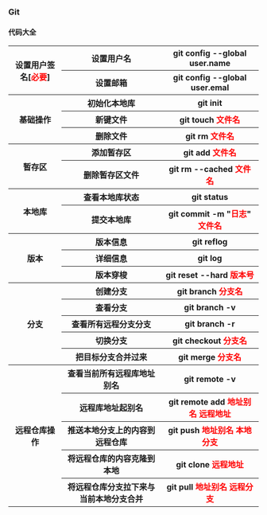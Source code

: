 ### Git

#### 代码大全

<table>
	<tr align="center">
		<th rowspan = "2">设置用户签名[<font color = "red">必要</font>]</th>
		<th>设置用户名</th>
		<th>git config --global user.name</th>
	</tr>
	<tr align="center">
		<th>设置邮箱</th>
		<th>git config --global user.emal</th>
	</tr>
	<tr align="center">
		<th rowspan = "3">基础操作</th>
		<th>初始化本地库</th>
		<th>git init</th>
	</tr>
	<tr align="center">
		<th>新键文件</th>
		<th>git touch <font color = "red">文件名</font></th>
	</tr>
	<tr align="center">
		<th>删除文件</th>
		<th>git rm <font color = "red">文件名</font></th>
	</tr>
	<tr align="center">
		<th rowspan = "2">暂存区</th>
		<th>添加暂存区</th>
		<th>git add <font color = "red">文件名</font></th>
	</tr>
	<tr align="center">
		<th>删除暂存区文件</th>
		<th>git rm --cached <font color = "red">文件名</font></th>
	</tr>
	<tr align="center">
		<th rowspan = "2">本地库</th>
		<th>查看本地库状态</th>
		<th>git status</th>
	</tr>
	<tr align="center">
		<th>提交本地库</th>
		<th>git commit -m "<font color = "red">日志</font>" <font color = "red">文件名</font></th>
	</tr>
	</tr>
	<tr align="center">
		<th rowspan = "3">版本</th>
		<th>版本信息</th>
		<th>git reflog</th>
	</tr>
	<tr align="center">
		<th>详细信息</th>
		<th>git log</th>
	</tr>
	<tr align="center">
		<th>版本穿梭</th>
		<th>git reset --hard <font color = "red">版本号</font></th>
	</tr>
	<tr align="center">
		<th rowspan = "5">分支</th>
		<th>创建分支</th>
		<th>git branch <font color = "red">分支名</font></th>
	</tr>
	<tr align="center">
		<th>查看分支</th>
		<th>git branch -v</th>
	</tr>
	<tr align="center">
		<th>查看所有远程分支分支</th>
		<th>git branch -r</th>
	</tr>
	<tr align="center">
		<th>切换分支</th>
		<th>git checkout <font color = "red">分支名</font></th>
	</tr>
	<tr align="center">
		<th>把目标分支合并过来</th>
		<th>git merge <font color = "red">分支名</font></th>
	</tr>
	<tr align="center">
		<th rowspan = "5">远程仓库操作</th>
		<th>查看当前所有远程库地址别名</th>
		<th>git remote -v</th>
	</tr>
	<tr align="center">
		<th>远程库地址起别名</th>
		<th>git remote add <font color = "red">地址别名</font> <font color = "red">远程地址</font></th>
	</tr>
	<tr align="center">
		<th>推送本地分支上的内容到远程仓库</th>
		<th>git push <font color = "red">地址别名</font> <font color = "red">本地分支</font></th>
	</tr>
	<tr align="center">
		<th>将远程仓库的内容克隆到本地</th>
		<th>git clone <font color = "red">远程地址</font></th>
	</tr>
	<tr align="center">
		<th>将远程仓库分支拉下来与当前本地分支合并</th>
		<th>git pull <font color = "red">地址别名</font> <font color = "red">远程分支</font></th>
	</tr>
</table>


